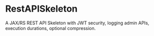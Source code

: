 # RestAPISkeleton

A JAX/RS REST API Skeleton with JWT security, logging admin APIs, execution durations, optional compression.

